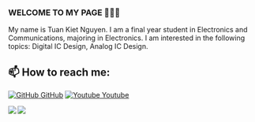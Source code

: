 ### WELCOME TO MY PAGE 👋👋👋
My name is Tuan Kiet Nguyen. I am a final year student in Electronics and Communications, majoring in Electronics. I am interested in the following topics: Digital IC Design, Analog IC Design.
## 📫 How to reach me: 

[![GitHub](https://i.stack.imgur.com/tskMh.png) GitHub](https://github.com/85NTK) [![Youtube](https://github.com/uvipen/introduction/blob/main/Youtube.png) Youtube](https://www.youtube.com/channel/UCt9dAc3jzg2woM-4oFNx9bg)

<a href="[https://github.com/85NTK/Bitcell8T/](https://github.com/85NTK/Bitcell_8T)">
  <!-- Change the `github-readme-stats.anuraghazra1.vercel.app` to `github-readme-stats.vercel.app`  -->
  <img align="left" src="https://github-readme-stats.anuraghazra1.vercel.app/api/pin/?username=85NTK&repo=Bitcell_8T&theme=radical" />
</a> 
<a href="[https://github.com/85NTK/CPU-4-bit](https://github.com/85NTK/CPU_16bit/)">
  <!-- Change the `github-readme-stats.anuraghazra1.vercel.app` to `github-readme-stats.vercel.app`  -->
  <img align="center" src="https://github-readme-stats.anuraghazra1.vercel.app/api/pin/?username=85NTK&repo=CPU_16bit&theme=merko" />
</a>


